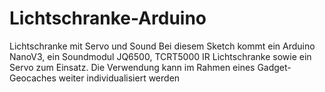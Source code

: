 # Lichtschranke-Arduino
Lichtschranke mit Servo und Sound
Bei diesem Sketch kommt ein Arduino NanoV3, ein Soundmodul JQ6500, TCRT5000 IR Lichtschranke sowie ein Servo zum Einsatz.
Die Verwendung kann im Rahmen eines Gadget-Geocaches weiter individualisiert werden
